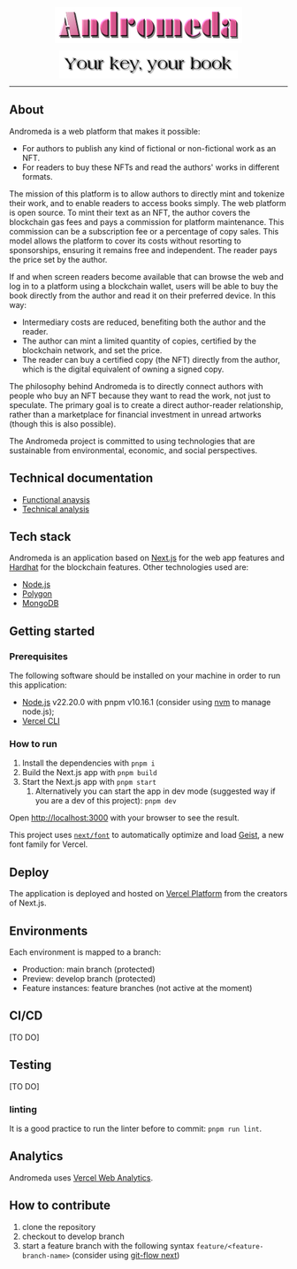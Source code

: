 <p align="center">
<img src="./asset/andromeda-logo.png" alt="Andromeda" style="display: block; margin: 0 auto;" />
</p>

<p align="center">
<img src="./asset/subtitle.png" alt="Your key, your book" style="display: block; margin: 0 auto;" />
</p>

------

## About

Andromeda is a web platform that makes it possible:

* For authors to publish any kind of fictional or non-fictional work as an NFT.
* For readers to buy these NFTs and read the authors' works in different formats.

The mission of this platform is to allow authors to directly mint and tokenize their work, and to enable readers to access books simply.
The web platform is open source. To mint their text as an NFT, the author covers the blockchain gas fees and pays a commission for platform maintenance. This commission can be a subscription fee or a percentage of copy sales. This model allows the platform to cover its costs without resorting to sponsorships, ensuring it remains free and independent.
The reader pays the price set by the author.

If and when screen readers become available that can browse the web and log in to a platform using a blockchain wallet, users will be able to buy the book directly from the author and read it on their preferred device. In this way:

* Intermediary costs are reduced, benefiting both the author and the reader.
* The author can mint a limited quantity of copies, certified by the blockchain network, and set the price.
* The reader can buy a certified copy (the NFT) directly from the author, which is the digital equivalent of owning a signed copy.

The philosophy behind Andromeda is to directly connect authors with people who buy an NFT because they want to read the work, not just to speculate. The primary goal is to create a direct author-reader relationship, rather than a marketplace for financial investment in unread artworks (though this is also possible). 

The Andromeda project is committed to using technologies that are sustainable from environmental, economic, and social perspectives.

## Technical documentation

 * [Functional anaysis](https://github.com/nova-collective/andromeda/wiki/Functional-analysis)
 * [Technical analysis](https://github.com/nova-collective/andromeda/wiki/Technical-analysis)



## Tech stack

Andromeda is an application based on [Next.js](https://nextjs.org/docs/app/getting-started/installation) for the web app features and [Hardhat](https://hardhat.org/docs/getting-started) for the blockchain features. Other technologies used are:

* [Node.js](https://nodejs.org/en)
* [Polygon](https://polygon.technology/)
* [MongoDB](https://www.mongodb.com/)

## Getting started

### Prerequisites
The following software should be installed on your machine in order to run this application:

* [Node.js](https://nodejs.org/en) v22.20.0 with pnpm v10.16.1 (consider using [nvm](https://github.com/nvm-sh/nvm) to manage node.js);
* [Vercel CLI](https://vercel.com/docs/cli)

### How to run

1. Install the dependencies with `pnpm i`
2. Build the Next.js app with `pnpm build`
3. Start the Next.js app with `pnpm start`
   1. Alternatively you can start the app in dev mode (suggested way if you are a dev of this project): `pnpm dev`

Open [http://localhost:3000](http://localhost:3000) with your browser to see the result.

This project uses [`next/font`](https://nextjs.org/docs/app/building-your-application/optimizing/fonts) to automatically optimize and load [Geist](https://vercel.com/font), a new font family for Vercel.

## Deploy
The application is deployed and hosted on [Vercel Platform](https://vercel.com/new?utm_medium=default-template&filter=next.js&utm_source=create-next-app&utm_campaign=create-next-app-readme) from the creators of Next.js.

## Environments
Each environment is mapped to a branch:

* Production: main branch (protected)
* Preview: develop branch (protected)
* Feature instances: feature branches (not active at the moment)

## CI/CD
[TO DO]

## Testing 
[TO DO]

### linting
It is a good practice to run the linter before to commit: `pnpm run lint`.

## Analytics
Andromeda uses [Vercel Web Analytics](https://vercel.com/docs/analytics/quickstart#add-the-analytics-component-to-your-app).

## How to contribute
1. clone the repository
2. checkout to develop branch
3. start a feature branch with the following syntax `feature/<feature-branch-name>` (consider using [git-flow next](https://git-flow.sh/))
